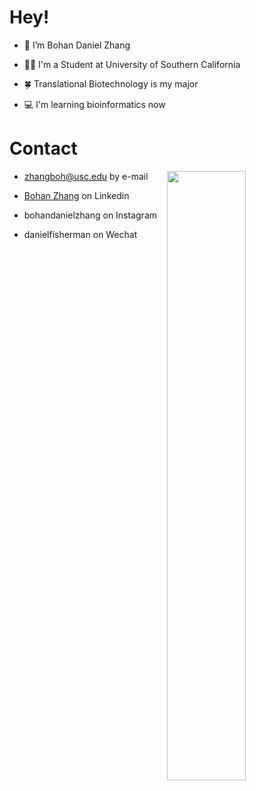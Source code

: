 # Hey!

-  👋 I’m Bohan Daniel Zhang

-  👨‍🎓 I'm a Student at University of Southern California

-  🍀 Translational Biotechnology is my major

-  💻 I'm learning bioinformatics now

# Contact

<img align="right" width="50%" src="https://github-readme-stats.vercel.app/api?username=DZBohan&show_icons=true&theme=dracula&hide=stars,issuesa">

- zhangboh@usc.edu by e-mail

- [Bohan Zhang](https://www.linkedin.com/in/bohan-zhang-a99137217/) on Linkedin 

- bohandanielzhang on Instagram

- danielfisherman on Wechat
